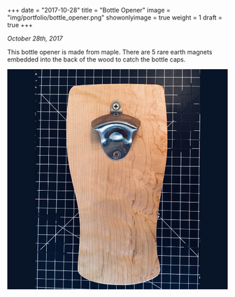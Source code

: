 +++
date = "2017-10-28"
title = "Bottle Opener"
image = "img/portfolio/bottle_opener.png"
showonlyimage = true
weight = 1
draft = true
+++

*October 28th, 2017*

This bottle opener is made from maple. There are 5 rare earth magnets embedded into the back of the wood to catch the bottle caps.

![Decorative Sign][1]

[1]: /img/portfolio/bottle_opener.png
